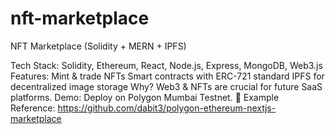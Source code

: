 # nft-marketplace

NFT Marketplace (Solidity + MERN + IPFS)

Tech Stack: Solidity, Ethereum, React, Node.js, Express, MongoDB, Web3.js
Features:
Mint & trade NFTs
Smart contracts with ERC-721 standard
IPFS for decentralized image storage
Why? Web3 & NFTs are crucial for future SaaS platforms.
Demo: Deploy on Polygon Mumbai Testnet.
🔗 Example Reference: https://github.com/dabit3/polygon-ethereum-nextjs-marketplace
